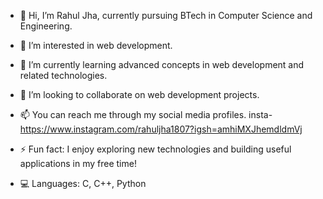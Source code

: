- 👋 Hi, I’m Rahul Jha, currently pursuing BTech in Computer Science and Engineering.

- 👀 I’m interested in web development.
- 🌱 I’m currently learning advanced concepts in web development and related technologies.
- 💞️ I’m looking to collaborate on web development projects.
- 📫 You can reach me through my social media profiles.
insta-https://www.instagram.com/rahuljha1807?igsh=amhiMXJhemdldmVj

- ⚡ Fun fact: I enjoy exploring new technologies and building useful applications in my free time!
- 💻 Languages: C, C++, Python
<!---
Ruddelll/Ruddelll is a ✨ special ✨ repository because its `README.md` (this file) appears on your GitHub profile.
You can click the Preview link to take a look at your changes.
--->
